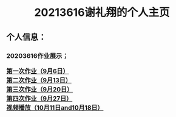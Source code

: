 <html lang="en">
<head>
    <meta charset="UTF-8">
    <title>20213616个人主页</title>
    <style>
        body{
            background: url(p1.jpg)no-repeat center center;
            background-size: cover;
            background-attachment: fixed;
        }
        .title{
            text-align: center;
        }
        .a{
           font-size: 16px;
            color: #0080ff;
            text-decoration: none;
            font-weight: bold;
        }
    </style>
</head>
<body>
<div class="title">
    <h1>20213616谢礼翔的个人主页</h1>
</div>
<h2>个人信息：</h2>

<h3>20203616作业展示；</h3>
<div class="a">
     <a href="XieLX/homeWork/20213616-20230906.html">第一次作业（9月6日）</a>
     </br>
     <a href="XieLX/homeWork20213616-20230913.html">第二次作业（9月13日）</a>
     </br>
     <a href="XieLX/homeWork20213616-20230920.html">第三次作业（9月20日）</a>
     </br>
     <a href="XieLX/homeWork20213616-20230927.html">第四次作业（9月27日）</a>
     </br>
     <a href="XieLX/homeWork视频播放.html">视频播放（10月11日and10月18日）</a>
</div>
</body>
</html>
